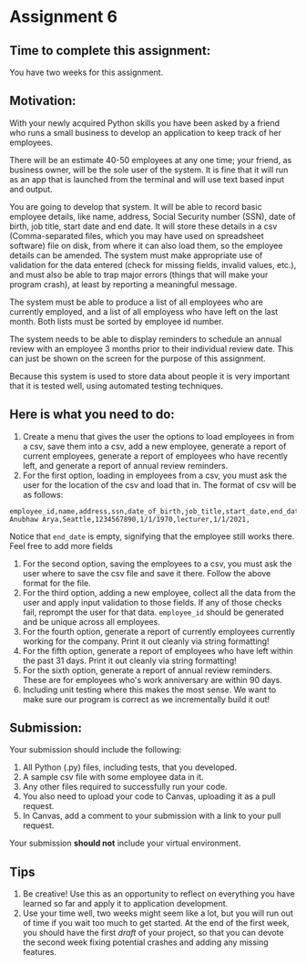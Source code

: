 # Assignment 6

## Time to complete this assignment:

You have two weeks for this assignment.

## Motivation:

With your newly acquired Python skills you have been asked by a friend who 
runs a small business to develop an application to keep track of her employees.

There will be an estimate 40-50 employees at any one time; your friend, as business
owner, will be the sole user of the system. It is fine that it will run as an app
that is launched from the terminal and will use text based input and output.

You are going to develop that system. It will be able to record basic employee 
details, like name, address, Social Security number (SSN), date of birth, job title,
start date and end date. It will store these details in a csv (Comma-separated files,
which you may have used on spreadsheet software) file on disk, from where
it can also load them, so the employee details can be amended. The system must make 
appropriate use of validation for the data entered (check for missing fields, invalid
values, etc.), and must also be able to trap major errors (things that will make your
program crash), at least by reporting a meaningful message.

The system must be able to produce a list of all employees who are currently 
employed, and a list of all employess who have left on the last month. Both 
lists must be sorted by employee id number.

The system needs to be able to display reminders to schedule an annual review 
with an employee 3 months prior to their individual review date. This can just 
be shown on the screen for the purpose of this assignment.

Because this system is used to store data about people it is very important 
that it is tested well, using automated testing techniques.

## Here is what you need to do:

1. Create a menu that gives the user the options to load employees in from a csv, save them into a csv, add a new employee, generate a report of current employees, generate a report of employees who have recently left, and generate a report of annual review reminders.
1. For the first option, loading in employees from a csv, you must ask the user for the location of the csv and load that in. The format of csv will be as follows:
```csv
employee_id,name,address,ssn,date_of_birth,job_title,start_date,end_date
Anubhaw Arya,Seattle,1234567890,1/1/1970,lecturer,1/1/2021,
```
Notice that `end_date` is empty, signifying that the employee still works there. Feel free to add more fields
1. For the second option, saving the employees to a csv, you must ask the user where to save the csv file and save it there. Follow the above format for the file.
1. For the third option, adding a new employee, collect all the data from the user and apply input validation to those fields. If any of those checks fail, reprompt the user for that data. `employee_id` should be generated and be unique across all employees.
1. For the fourth option, generate a report of currently employees currently working for the company. Print it out cleanly via string formatting!
1. For the fifth option, generate a report of employees who have left within the past 31 days. Print it out cleanly via string formatting!
1. For the sixth option, generate a report of annual review reminders. These are for employees who's work anniversary are within 90 days.
1. Including unit testing where this makes the most sense. We want to make sure our program is correct as we incrementally build it out!

## Submission:

Your submission should include the following:

1. All Python (.py) files, including tests, that you developed.
1. A sample csv file with some employee data in it.
1. Any other files required to successfully run your code.
1. You also need to upload your code to Canvas, uploading it as a pull request.
1. In Canvas, add a comment to your submission with a link to your pull request.

Your submission **should not** include your virtual environment.

## Tips

1. Be creative! Use this as an opportunity to reflect on everything you have 
learned so far and apply it to application development.
1. Use your time well, two weeks might seem like a lot, but you will run out of time if you
wait too much to get started. At the end of the first week, you should have the first
*draft* of your project, so that you can devote the second week fixing potential crashes
and adding any missing features.
